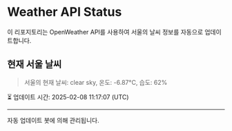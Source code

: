 
# Weather API Status

이 리포지토리는 OpenWeather API를 사용하여 서울의 날씨 정보를 자동으로 업데이트합니다.

## 현재 서울 날씨
> 서울의 현재 날씨: clear sky, 온도: -6.87°C, 습도: 62%

⏳ 업데이트 시간: 2025-02-08 11:17:07 (UTC)

---
자동 업데이트 봇에 의해 관리됩니다.
